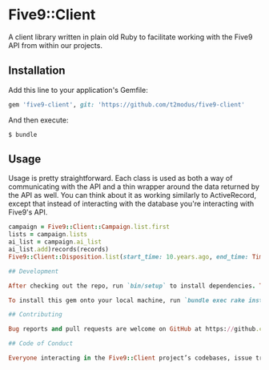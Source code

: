 
# Five9::Client
A client library written in plain old Ruby to facilitate working with the Five9 API from within our projects.

## Installation

Add this line to your application's Gemfile:

```ruby
gem 'five9-client', git: 'https://github.com/t2modus/five9-client'
```

And then execute:

    $ bundle

## Usage

Usage is pretty straightforward. Each class is used as both a way of communicating with the API and a thin wrapper around the
data returned by the API as well. You can think about it as working similarly to ActiveRecord, except that instead of interacting
with the database you're interacting with Five9's API.

```ruby
campaign = Five9::Client::Campaign.list.first
lists = campaign.lists
ai_list = campaign.ai_list
ai_list.add)records(records)
Five9::Client::Disposition.list(start_time: 10.years.ago, end_time: Time.current, campaigns: campaign.name)

## Development

After checking out the repo, run `bin/setup` to install dependencies. Then, run `rake test` to run the tests. You can also run `bin/console` for an interactive prompt that will allow you to experiment.

To install this gem onto your local machine, run `bundle exec rake install`. To release a new version, update the version number in `version.rb`, and then run `bundle exec rake release`, which will create a git tag for the version, push git commits and tags, and push the `.gem` file to [rubygems.org](https://rubygems.org).

## Contributing

Bug reports and pull requests are welcome on GitHub at https://github.com/t2modus/five9-client. This project is intended to be a safe, welcoming space for collaboration, and contributors are expected to adhere to the [Contributor Covenant](http://contributor-covenant.org) code of conduct.

## Code of Conduct

Everyone interacting in the Five9::Client project’s codebases, issue trackers, chat rooms and mailing lists is expected to follow the [code of conduct](https://github.com/t2modus/five9-client/blob/master/CODE_OF_CONDUCT.md).

